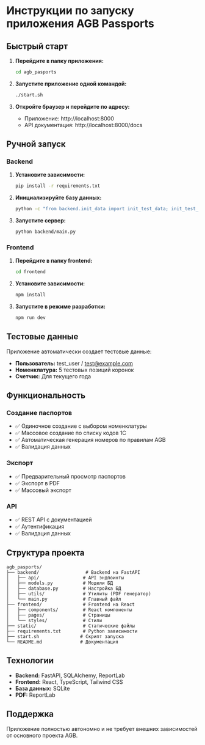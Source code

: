 # Инструкции по запуску приложения AGB Passports

## Быстрый старт

1. **Перейдите в папку приложения:**
   ```bash
   cd agb_pasports
   ```

2. **Запустите приложение одной командой:**
   ```bash
   ./start.sh
   ```

3. **Откройте браузер и перейдите по адресу:**
   - Приложение: http://localhost:8000
   - API документация: http://localhost:8000/docs

## Ручной запуск

### Backend

1. **Установите зависимости:**
   ```bash
   pip install -r requirements.txt
   ```

2. **Инициализируйте базу данных:**
   ```bash
   python -c "from backend.init_data import init_test_data; init_test_data()"
   ```

3. **Запустите сервер:**
   ```bash
   python backend/main.py
   ```

### Frontend

1. **Перейдите в папку frontend:**
   ```bash
   cd frontend
   ```

2. **Установите зависимости:**
   ```bash
   npm install
   ```

3. **Запустите в режиме разработки:**
   ```bash
   npm run dev
   ```

## Тестовые данные

Приложение автоматически создает тестовые данные:
- **Пользователь:** test_user / test@example.com
- **Номенклатура:** 5 тестовых позиций коронок
- **Счетчик:** Для текущего года

## Функциональность

### Создание паспортов
- ✅ Одиночное создание с выбором номенклатуры
- ✅ Массовое создание по списку кодов 1С
- ✅ Автоматическая генерация номеров по правилам AGB
- ✅ Валидация данных

### Экспорт
- ✅ Предварительный просмотр паспортов
- ✅ Экспорт в PDF
- ✅ Массовый экспорт

### API
- ✅ REST API с документацией
- ✅ Аутентификация
- ✅ Валидация данных

## Структура проекта

```
agb_pasports/
├── backend/                 # Backend на FastAPI
│   ├── api/                # API эндпоинты
│   ├── models.py           # Модели БД
│   ├── database.py         # Настройка БД
│   ├── utils/              # Утилиты (PDF генератор)
│   └── main.py             # Главный файл
├── frontend/               # Frontend на React
│   ├── components/         # React компоненты
│   ├── pages/              # Страницы
│   └── styles/             # Стили
├── static/                 # Статические файлы
├── requirements.txt        # Python зависимости
├── start.sh               # Скрипт запуска
└── README.md              # Документация
```

## Технологии

- **Backend:** FastAPI, SQLAlchemy, ReportLab
- **Frontend:** React, TypeScript, Tailwind CSS
- **База данных:** SQLite
- **PDF:** ReportLab

## Поддержка

Приложение полностью автономно и не требует внешних зависимостей от основного проекта AGB.
